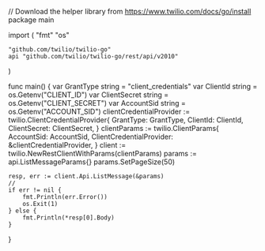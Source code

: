 // Download the helper library from https://www.twilio.com/docs/go/install
package main

import (
	"fmt"
	"os"

	"github.com/twilio/twilio-go"
	api "github.com/twilio/twilio-go/rest/api/v2010"
)

func main() {
	var GrantType string = "client_credentials"
	var ClientId string = os.Getenv("CLIENT_ID")
	var ClientSecret string = os.Getenv("CLIENT_SECRET")
	var AccountSid string = os.Getenv("ACCOUNT_SID")
	clientCredentialProvider := twilio.ClientCredentialProvider{
		GrantType:    GrantType,
		ClientId:     ClientId,
		ClientSecret: ClientSecret,
	}
	clientParams := twilio.ClientParams{
		AccountSid:               AccountSid,
		ClientCredentialProvider: &clientCredentialProvider,
	}
	client := twilio.NewRestClientWithParams(clientParams)
	params := api.ListMessageParams{}
	params.SetPageSize(50)

	resp, err := client.Api.ListMessage(&params)
	//
	if err != nil {
		fmt.Println(err.Error())
		os.Exit(1)
	} else {
		fmt.Println(*resp[0].Body)
	}
}
